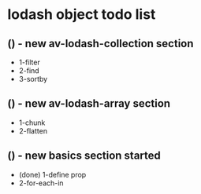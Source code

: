 # lodash object todo list

## () - new av-lodash-collection section
* 1-filter
* 2-find
* 3-sortby

## () - new av-lodash-array section
* 1-chunk
* 2-flatten

## () - new basics section started
* (done) 1-define prop
* 2-for-each-in

